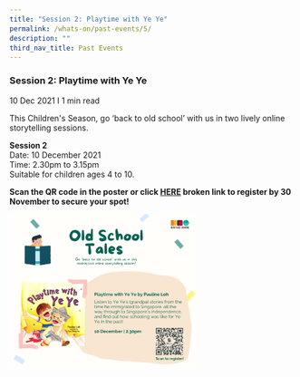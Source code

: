 ```yaml
---
title: "Session 2: Playtime with Ye Ye"
permalink: /whats-on/past-events/5/
description: ""
third_nav_title: Past Events
---
```

### **Session 2: Playtime with Ye Ye**
10 Dec 2021&nbsp;I 1 min read

This Children's Season, go ‘back to old school’ with us in two lively online storytelling sessions.

**Session 2**<br>
Date: 10 December 2021<br>
Time: 2.30pm to 3.15pm<br>
Suitable for children ages 4 to 10.

**Scan the QR code in the poster or click&nbsp;[HERE](https://form.gov.sg/#!/617b47215a4e0d0012d5a0c2) **broken link**&nbsp;to register by 30 November to secure your spot!**

<p><a href="/pastevent5.png">  
<img style="width:65%" src="/images/pastevent5.png">  
</a></p>